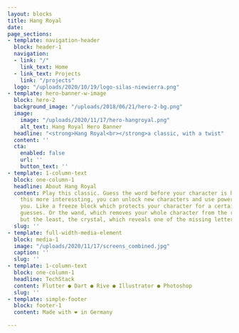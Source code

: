 ```yaml
---
layout: blocks
title: Hang Royal
date: 
page_sections:
- template: navigation-header
  block: header-1
  navigation:
  - link: "/"
    link_text: Home
  - link_text: Projects
    link: "/projects"
  logo: "/uploads/2020/10/19/logo-silas-niewierra.png"
- template: hero-banner-w-image
  block: hero-2
  background_image: "/uploads/2018/06/21/hero-2-bg.png"
  image:
    image: "/uploads/2020/11/17/hero-hangroyal.png"
    alt_text: Hang Royal Hero Banner
  headline: "<strong>Hang Royal<br></strong>a classic, with a twist"
  content: ''
  cta:
    enabled: false
    url: ''
    button_text: ''
- template: 1-column-text
  block: one-column-1
  headline: About Hang Royal
  content: Play this classic. Guess the word before your character is hung. To make
    this more interessting, you can unlock new characters and use power items to help
    you. Like a freeze block which protects your character for a certain amount of
    guesses. Or the wand, which removes your whole character from the rope. At last
    but the least, the crystal, which reveals one of the missing letters.
  slug: ''
- template: full-width-media-element
  block: media-1
  image: "/uploads/2020/11/17/screens_combined.jpg"
  caption: ''
  slug: ''
- template: 1-column-text
  block: one-column-1
  headline: TechStack
  content: Flutter ● Dart ● Rive ● Illustrator ● Photoshop
  slug: ''
- template: simple-footer
  block: footer-1
  content: Made with ❤︎ in Germany

---
```

